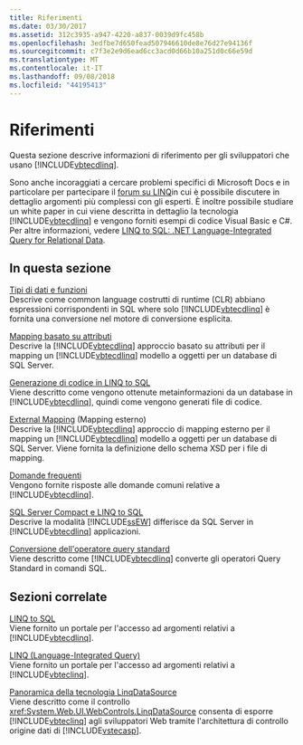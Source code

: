 ```yaml
---
title: Riferimenti
ms.date: 03/30/2017
ms.assetid: 312c3935-a947-4220-a837-0039d9fc458b
ms.openlocfilehash: 3edfbe7d650fead507946610de8e76d27e94136f
ms.sourcegitcommit: c7f3e2e9d6ead6cc3acd0d66b10a251d0c66e59d
ms.translationtype: MT
ms.contentlocale: it-IT
ms.lasthandoff: 09/08/2018
ms.locfileid: "44195413"
---
```

# <a name="reference"></a>Riferimenti
Questa sezione descrive informazioni di riferimento per gli sviluppatori che usano [!INCLUDE[vbtecdlinq](../../../../../../includes/vbtecdlinq-md.md)].  
  
 Sono anche incoraggiati a cercare problemi specifici di Microsoft Docs e in particolare per partecipare il [forum su LINQ](https://go.microsoft.com/fwlink/?LinkId=76488)in cui è possibile discutere in dettaglio argomenti più complessi con gli esperti. È inoltre possibile studiare un white paper in cui viene descritta in dettaglio la tecnologia [!INCLUDE[vbtecdlinq](../../../../../../includes/vbtecdlinq-md.md)] e vengono forniti esempi di codice Visual Basic e C#. Per altre informazioni, vedere [LINQ to SQL: .NET Language-Integrated Query for Relational Data](https://go.microsoft.com/fwlink/?LinkId=93205).  
  
## <a name="in-this-section"></a>In questa sezione  
 [Tipi di dati e funzioni](../../../../../../docs/framework/data/adonet/sql/linq/data-types-and-functions.md)  
 Descrive come common language costrutti di runtime (CLR) abbiano espressioni corrispondenti in SQL where solo [!INCLUDE[vbtecdlinq](../../../../../../includes/vbtecdlinq-md.md)] è fornita una conversione nel motore di conversione esplicita.  
  
 [Mapping basato su attributi](../../../../../../docs/framework/data/adonet/sql/linq/attribute-based-mapping.md)  
 Descrive la [!INCLUDE[vbtecdlinq](../../../../../../includes/vbtecdlinq-md.md)] approccio basato su attributi per il mapping un [!INCLUDE[vbtecdlinq](../../../../../../includes/vbtecdlinq-md.md)] modello a oggetti per un database di SQL Server.  
  
 [Generazione di codice in LINQ to SQL](../../../../../../docs/framework/data/adonet/sql/linq/code-generation-in-linq-to-sql.md)  
 Viene descritto come vengono ottenute metainformazioni da un database in [!INCLUDE[vbtecdlinq](../../../../../../includes/vbtecdlinq-md.md)], quindi come vengono generati file di codice.  
  
 [External Mapping](../../../../../../docs/framework/data/adonet/sql/linq/external-mapping.md) (Mapping esterno)  
 Descrive la [!INCLUDE[vbtecdlinq](../../../../../../includes/vbtecdlinq-md.md)] approccio di mapping esterno per il mapping un [!INCLUDE[vbtecdlinq](../../../../../../includes/vbtecdlinq-md.md)] modello a oggetti per un database di SQL Server. Viene fornita la definizione dello schema XSD per i file di mapping.  
  
 [Domande frequenti](../../../../../../docs/framework/data/adonet/sql/linq/frequently-asked-questions.md)  
 Vengono fornite risposte alle domande comuni relative a [!INCLUDE[vbtecdlinq](../../../../../../includes/vbtecdlinq-md.md)].  
  
 [SQL Server Compact e LINQ to SQL](../../../../../../docs/framework/data/adonet/sql/linq/sql-server-compact-and-linq-to-sql.md)  
 Descrive la modalità [!INCLUDE[ssEW](../../../../../../includes/ssew-md.md)] differisce da SQL Server in [!INCLUDE[vbtecdlinq](../../../../../../includes/vbtecdlinq-md.md)] applicazioni.  
  
 [Conversione dell'operatore query standard](../../../../../../docs/framework/data/adonet/sql/linq/standard-query-operator-translation.md)  
 Viene descritto come [!INCLUDE[vbtecdlinq](../../../../../../includes/vbtecdlinq-md.md)] converte gli operatori Query Standard in comandi SQL.  
  
## <a name="related-sections"></a>Sezioni correlate  
 [LINQ to SQL](../../../../../../docs/framework/data/adonet/sql/linq/index.md)  
 Viene fornito un portale per l'accesso ad argomenti relativi a [!INCLUDE[vbtecdlinq](../../../../../../includes/vbtecdlinq-md.md)].  
  
 [LINQ (Language-Integrated Query)](https://msdn.microsoft.com/library/a73c4aec-5d15-4e98-b962-1274021ea93d)  
 Viene fornito un portale per l'accesso ad argomenti relativi a [!INCLUDE[vbteclinq](../../../../../../includes/vbteclinq-md.md)].  
  
 [Panoramica della tecnologia LinqDataSource](https://msdn.microsoft.com/library/104cfc3f-7385-47d3-8a51-830dfa791136)  
 Viene descritto come il controllo <xref:System.Web.UI.WebControls.LinqDataSource> consenta di esporre [!INCLUDE[vbteclinq](../../../../../../includes/vbteclinq-md.md)] agli sviluppatori Web tramite l'architettura di controllo origine dati di [!INCLUDE[vstecasp](../../../../../../includes/vstecasp-md.md)].
